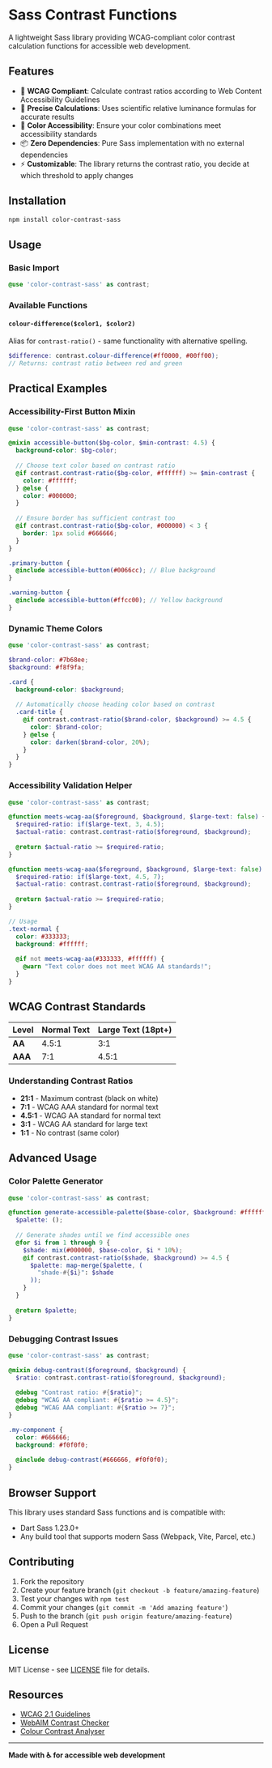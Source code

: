 # Sass Contrast Functions

A lightweight Sass library providing WCAG-compliant color contrast calculation functions for accessible web development.

## Features

- 🎯 **WCAG Compliant**: Calculate contrast ratios according to Web Content Accessibility Guidelines
- 🧮 **Precise Calculations**: Uses scientific relative luminance formulas for accurate results
- 🎨 **Color Accessibility**: Ensure your color combinations meet accessibility standards
- 📦 **Zero Dependencies**: Pure Sass implementation with no external dependencies
- ⚡ **Customizable**: The library returns the contrast ratio, you decide at which threshold to apply changes

## Installation

```bash
npm install color-contrast-sass
```

## Usage

### Basic Import

```scss
@use 'color-contrast-sass' as contrast;
```

### Available Functions


#### `colour-difference($color1, $color2)`

Alias for `contrast-ratio()` - same functionality with alternative spelling.

```scss
$difference: contrast.colour-difference(#ff0000, #00ff00);
// Returns: contrast ratio between red and green
```

## Practical Examples

### Accessibility-First Button Mixin

```scss
@use 'color-contrast-sass' as contrast;

@mixin accessible-button($bg-color, $min-contrast: 4.5) {
  background-color: $bg-color;
  
  // Choose text color based on contrast ratio
  @if contrast.contrast-ratio($bg-color, #ffffff) >= $min-contrast {
    color: #ffffff;
  } @else {
    color: #000000;
  }
  
  // Ensure border has sufficient contrast too
  @if contrast.contrast-ratio($bg-color, #000000) < 3 {
    border: 1px solid #666666;
  }
}

.primary-button {
  @include accessible-button(#0066cc); // Blue background
}

.warning-button {
  @include accessible-button(#ffcc00); // Yellow background
}
```

### Dynamic Theme Colors

```scss
@use 'color-contrast-sass' as contrast;

$brand-color: #7b68ee;
$background: #f8f9fa;

.card {
  background-color: $background;
  
  // Automatically choose heading color based on contrast
  .card-title {
    @if contrast.contrast-ratio($brand-color, $background) >= 4.5 {
      color: $brand-color;
    } @else {
      color: darken($brand-color, 20%);
    }
  }
}
```

### Accessibility Validation Helper

```scss
@use 'color-contrast-sass' as contrast;

@function meets-wcag-aa($foreground, $background, $large-text: false) {
  $required-ratio: if($large-text, 3, 4.5);
  $actual-ratio: contrast.contrast-ratio($foreground, $background);
  
  @return $actual-ratio >= $required-ratio;
}

@function meets-wcag-aaa($foreground, $background, $large-text: false) {
  $required-ratio: if($large-text, 4.5, 7);
  $actual-ratio: contrast.contrast-ratio($foreground, $background);
  
  @return $actual-ratio >= $required-ratio;
}

// Usage
.text-normal {
  color: #333333;
  background: #ffffff;
  
  @if not meets-wcag-aa(#333333, #ffffff) {
    @warn "Text color does not meet WCAG AA standards!";
  }
}
```

## WCAG Contrast Standards

| Level | Normal Text | Large Text (18pt+) |
|-------|-------------|-------------------|
| **AA** | 4.5:1 | 3:1 |
| **AAA** | 7:1 | 4.5:1 |

### Understanding Contrast Ratios

- **21:1** - Maximum contrast (black on white)
- **7:1** - WCAG AAA standard for normal text
- **4.5:1** - WCAG AA standard for normal text
- **3:1** - WCAG AA standard for large text
- **1:1** - No contrast (same color)

## Advanced Usage

### Color Palette Generator

```scss
@use 'color-contrast-sass' as contrast;

@function generate-accessible-palette($base-color, $background: #ffffff) {
  $palette: ();
  
  // Generate shades until we find accessible ones
  @for $i from 1 through 9 {
    $shade: mix(#000000, $base-color, $i * 10%);
    @if contrast.contrast-ratio($shade, $background) >= 4.5 {
      $palette: map-merge($palette, (
        "shade-#{$i}": $shade
      ));
    }
  }
  
  @return $palette;
}
```

### Debugging Contrast Issues

```scss
@use 'color-contrast-sass' as contrast;

@mixin debug-contrast($foreground, $background) {
  $ratio: contrast.contrast-ratio($foreground, $background);
  
  @debug "Contrast ratio: #{$ratio}";
  @debug "WCAG AA compliant: #{$ratio >= 4.5}";
  @debug "WCAG AAA compliant: #{$ratio >= 7}";
}

.my-component {
  color: #666666;
  background: #f0f0f0;
  
  @include debug-contrast(#666666, #f0f0f0);
}
```

## Browser Support

This library uses standard Sass functions and is compatible with:
- Dart Sass 1.23.0+
- Any build tool that supports modern Sass (Webpack, Vite, Parcel, etc.)

## Contributing

1. Fork the repository
2. Create your feature branch (`git checkout -b feature/amazing-feature`)
3. Test your changes with `npm test`
4. Commit your changes (`git commit -m 'Add amazing feature'`)
5. Push to the branch (`git push origin feature/amazing-feature`)
6. Open a Pull Request

## License

MIT License - see [LICENSE](LICENSE) file for details.

## Resources

- [WCAG 2.1 Guidelines](https://www.w3.org/WAI/WCAG21/Understanding/contrast-minimum.html)
- [WebAIM Contrast Checker](https://webaim.org/resources/contrastchecker/)
- [Colour Contrast Analyser](https://www.tpgi.com/color-contrast-checker/)

---

**Made with ♿ for accessible web development**